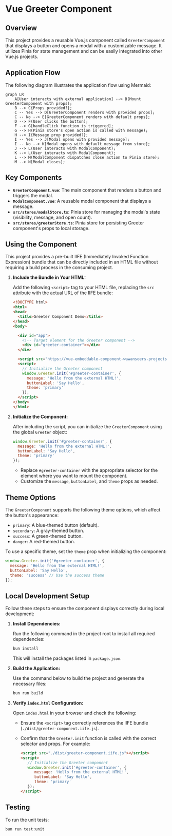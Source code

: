 
# Vue Greeter Component

## Overview

This project provides a reusable Vue.js component called `GreeterComponent` that displays a button and opens a modal with a customizable message. It utilizes Pinia for state management and can be easily integrated into other Vue.js projects.

## Application Flow

The following diagram illustrates the application flow using Mermaid:

```mermaid
graph LR
    A[User interacts with external application] --> B(Mount GreeterComponent with props);
    B --> C{Props provided?};
    C -- Yes --> D[GreeterComponent renders with provided props];
    C -- No --> E[GreeterComponent renders with default props];
    D --> F(User clicks the button);
    F --> G[handleClick function is triggered];
    G --> H(Pinia store's open action is called with message);
    H --> I{Message prop provided?};
    I -- Yes --> J[Modal opens with provided message];
    I -- No --> K[Modal opens with default message from store];
    J --> L(User interacts with ModalComponent);
    K --> L(User interacts with ModalComponent);
    L --> M(ModalComponent dispatches close action to Pinia store);
    M --> N[Modal closes];
```

## Key Components

*   **`GreeterComponent.vue`**: The main component that renders a button and triggers the modal.
*   **`ModalComponent.vue`**: A reusable modal component that displays a message.
*   **`src/stores/modalStore.ts`**: Pinia store for managing the modal's state (visibility, message, and open count).
*   **`src/stores/greeterStore.ts`**: Pinia store for persisting Greeter component's props to local storage.

## Using the Component

This project provides a pre-built IIFE (Immediately Invoked Function Expression) bundle that can be directly included in an HTML file without requiring a build process in the consuming project.

1.  **Include the Bundle in Your HTML:**

    Add the following `<script>` tag to your HTML file, replacing the `src` attribute with the actual URL of the IIFE bundle:

    ```html
    <!DOCTYPE html>
    <html>
    <head>
      <title>Greeter Component Demo</title>
    </head>
    <body>

      <div id="app">
        <!-- Target element for the Greeter component -->
        <div id="greeter-container"></div>
      </div>

      <script src="https://vue-embeddable-component-wawansoers-projects.vercel.app/greeter-component.iife.js"></script>
      <script>
        // Initialize the Greeter component
        window.Greeter.init('#greeter-container', {
          message: 'Hello from the external HTML!',
          buttonLabel: 'Say Hello',
          theme: 'primary'
        });
      </script>
    </body>
    </html>
    ```

3.  **Initialize the Component:**

    After including the script, you can initialize the `GreeterComponent` using the global `Greeter` object:

    ```javascript
    window.Greeter.init('#greeter-container', {
      message: 'Hello from the external HTML!',
      buttonLabel: 'Say Hello',
      theme: 'primary'
    });
    ```

    *   Replace `#greeter-container` with the appropriate selector for the element where you want to mount the component.
    *   Customize the `message`, `buttonLabel`, and `theme` props as needed.



## Theme Options

The `GreeterComponent` supports the following theme options, which affect the button's appearance:

*   `primary`:  A blue-themed button (default).
*   `secondary`: A gray-themed button.
*   `success`:  A green-themed button.
*   `danger`:   A red-themed button.

To use a specific theme, set the `theme` prop when initializing the component:

```javascript
window.Greeter.init('#greeter-container', {
  message: 'Hello from the external HTML!',
  buttonLabel: 'Say Hello',
  theme: 'success' // Use the success theme
});
```


## Local Development Setup

Follow these steps to ensure the component displays correctly during local development:

1. **Install Dependencies:**

    Run the following command in the project root to install all required dependencies:

    ```bash
    bun install
    ```

    This will install the packages listed in `package.json`.

2. **Build the Application:**

    Use the command below to build the project and generate the necessary files:

    ```bash
    bun run build
    ```

3. **Verify `index.html` Configuration:**

    Open `index.html` in your browser and check the following:

    * Ensure the `<script>` tag correctly references the IIFE bundle (`./dist/greeter-component.iife.js`).
    * Confirm that the `Greeter.init` function is called with the correct selector and props. For example:

      ```html
      <script src="./dist/greeter-component.iife.js"></script>
      <script>
         // Initialize the Greeter component
         window.Greeter.init('#greeter-container', {
            message: 'Hello from the external HTML!',
            buttonLabel: 'Say Hello',
            theme: 'primary'
         });
      </script>
      ```

## Testing

To run the unit tests:

```bash
bun run test:unit
```
